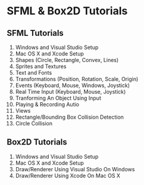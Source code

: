 # SFML & Box2D Tutorials

## SFML Tutorials

1. Windows and Visual Studio Setup
2. Mac OS X and Xcode Setup
3. Shapes (Circle, Rectangle, Convex, Lines)
4. Sprites and Textures
5. Text and Fonts
6. Transformations (Position, Rotation, Scale, Origin)
7. Events (Keyboard, Mouse, Windows, Joystick)
8. Real Time Input (Keyboard, Mouse, Joystick)
9. Tranforming An Object Using Input
10. Playing & Recording Autio
11. Views
12. Rectangle/Bounding Box Collision Detection
13. Circle Collision

## Box2D Tutorials

1. Windows and Visual Studio Setup
2. Mac OS X and Xcode Setup
3. Draw/Renderer Using Visual Studio On Windows
4. Draw/Renderer Using Xcode On Mac OS X

